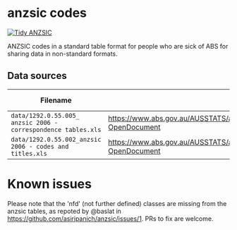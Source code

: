 # anzsic codes
[![Tidy ANZSIC](https://github.com/asiripanich/anzsic/actions/workflows/tidy.yml/badge.svg)](https://github.com/asiripanich/anzsic/actions/workflows/tidy.yml)

ANZSIC codes in a standard table format for people who are sick of ABS for sharing data in non-standard formats.


## Data sources

| Filename | Source | Downloaded date |
|----------|----------|-------|
| `data/1292.0.55.005_ anzsic 2006 - correspondence tables.xls`   | https://www.abs.gov.au/AUSSTATS/abs@.nsf/DetailsPage/1292.0.55.0052006?OpenDocument   | 2024-10-23 |
| `data/1292.0.55.002_anzsic 2006 - codes and titles.xls`   | https://www.abs.gov.au/AUSSTATS/abs@.nsf/DetailsPage/1292.0.55.0022006?OpenDocument   | 2024-10-23 |


# Known issues
Please note that the 'nfd' (not further defined) classes are missing from the anzsic tables, as repoted by @baslat in https://github.com/asiripanich/anzsic/issues/1. PRs to fix are welcome. 
